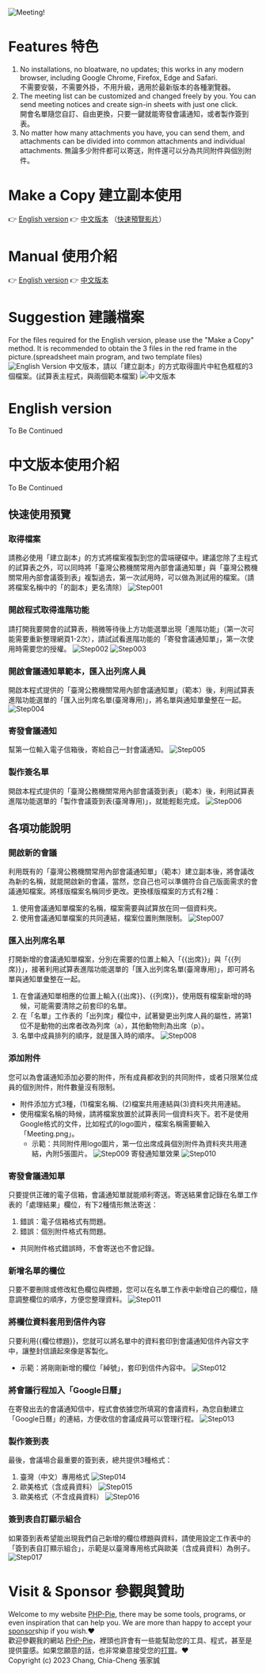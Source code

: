 ![Meeting!](https://www.php-pie.net/images/gas/meeting/Meeting.png "Meeting!")
# Features 特色
1. No installations, no bloatware, no updates; this works in any modern browser, including Google Chrome, Firefox, Edge and Safari.  
不需要安裝，不需要外掛，不用升級，適用於最新版本的各種瀏覽器。
2. The meeting list can be customized and changed freely by you. You can send meeting notices and create sign-in sheets with just one click.  
開會名單隨您自訂、自由更換，只要一鍵就能寄發會議通知，或者製作簽到表。
3. No matter how many attachments you have, you can send them, and attachments can be divided into common attachments and individual attachments.
無論多少附件都可以寄送，附件還可以分為共同附件與個別附件。
# Make a Copy 建立副本使用
👉 [English version](https://drive.google.com/drive/folders/1tP3XyGBg0WUkPT6M0ajd_ktYzEDealVV?usp=drive_link) 👉 [中文版本](https://drive.google.com/drive/folders/1yr6punJZNZVUenghDkB8wNjjmtX2UrCi?usp=drive_link) （[快速預覽影片](https://youtu.be/0CByFYU3mig)）
# Manual 使用介紹
👉 [English version](#english-version) 👉 [中文版本](#中文版本使用介紹)
# Suggestion 建議檔案
For the files required for the English version, please use the "Make a Copy" method. It is recommended to obtain the 3 files in the red frame in the picture.(spreadsheet main program, and two template files)  
![English Version](https://www.php-pie.net/images/gas/meeting/Meeting_English.png "English Version")
中文版本，請以「建立副本」的方式取得圖片中紅色框框的3個檔案。(試算表主程式，與兩個範本檔案)
![中文版本](https://www.php-pie.net/images/gas/meeting/Meeting_Chinese.png "中文版本")
# English version
To Be Continued  
# 中文版本使用介紹
To Be Continued  
## 快速使用預覽
### 取得檔案
請務必使用「建立副本」的方式將檔案複製到您的雲端硬碟中。建議您除了主程式的試算表之外，可以同時將「臺灣公務機關常用內部會議通知單」與「臺灣公務機關常用內部會議簽到表」複製過去，第一次試用時，可以做為測試用的檔案。（請將檔案名稱中的「的副本」更名清除）
![Step001](https://www.php-pie.net/images/gas/meeting/meeting_c_001.gif "Step001")
### 開啟程式取得進階功能
請打開我要開會的試算表，稍微等待後上方功能選單出現「進階功能」（第一次可能需要重新整理網頁1-2次），請試試看進階功能的「寄發會議通知單」，第一次使用時需要您的授權。
![Step002](https://www.php-pie.net/images/gas/meeting/meeting_c_002.gif "Step002")
![Step003](https://www.php-pie.net/images/gas/meeting/meeting_c_003.gif "Step003")
### 開啟會議通知單範本，匯入出列席人員
開啟本程式提供的「臺灣公務機關常用內部會議通知單」（範本）後，利用試算表進階功能選單的「匯入出列席名單(臺灣專用)」，將名單與通知單彙整在一起。
![Step004](https://www.php-pie.net/images/gas/meeting/meeting_c_004.gif "Step004")
### 寄發會議通知
幫第一位輸入電子信箱後，寄給自己一封會議通知。
![Step005](https://www.php-pie.net/images/gas/meeting/meeting_c_005.gif "Step005")
### 製作簽名單
開啟本程式提供的「臺灣公務機關常用內部會議簽到表」（範本）後，利用試算表進階功能選單的「製作會議簽到表(臺灣專用)」，就能輕鬆完成。
![Step006](https://www.php-pie.net/images/gas/meeting/meeting_c_006.gif "Step006")
## 各項功能說明
### 開啟新的會議
利用既有的「臺灣公務機關常用內部會議通知單」（範本）建立副本後，將會議改為新的名稱，就能開啟新的會議，當然，您自己也可以準備符合自己版面需求的會議通知檔案。將樣版檔案名稱同步更改。更換樣版檔案的方式有2種：
1. 使用會議通知單檔案的名稱，檔案需要與試算放在同一個資料夾。
2. 使用會議通知單檔案的共同連結，檔案位置則無限制。
![Step007](https://www.php-pie.net/images/gas/meeting/meeting_c_007.gif "Step007")
### 匯入出列席名單
打開新增的會議通知單檔案，分別在需要的位置上輸入「{{出席}}」與「{{列席}}」，接著利用試算表進階功能選單的「匯入出列席名單(臺灣專用)」，即可將名單與通知單彙整在一起。
1. 在會議通知單相應的位置上輸入{{出席}}、{{列席}}，使用既有檔案新增的時候，可能需要清除之前套印的名單。
2. 在「名單」工作表的「出列席」欄位中，試著變更出列席人員的屬性，將第1位不是動物的出席者改為列席（a），其他動物則為出席（p）。
3. 名單中成員排列的順序，就是匯入時的順序。
![Step008](https://www.php-pie.net/images/gas/meeting/meeting_c_008.gif "Step008")
### 添加附件
您可以為會議通知添加必要的附件，所有成員都收到的共同附件，或者只限某位成員的個別附件，附件數量沒有限制。
* 附件添加方式3種，(1)檔案名稱、(2)檔案共用連結與(3)資料夾共用連結。
* 使用檔案名稱的時候，請將檔案放置於試算表同一個資料夾下。若不是使用Google格式的文件，比如程式的logo圖片，檔案名稱需要輸入「Meeting.png」。
  - 示範：共同附件用logo圖片，第一位出席成員個別附件為資料夾共用連結，內附5張圖片。
![Step009](https://www.php-pie.net/images/gas/meeting/meeting_c_009.gif "Step009")
寄發通知單效果
![Step010](https://www.php-pie.net/images/gas/meeting/meeting_c_010.gif "Step010")
### 寄發會議通知單
只要提供正確的電子信箱，會議通知單就能順利寄送。寄送結果會記錄在名單工作表的「處理結果」欄位，有下2種情形無法寄送：
1. 錯誤：電子信箱格式有問題。
2. 錯誤：個別附件格式有問題。
- 共同附件格式錯誤時，不會寄送也不會記錄。
### 新增名單的欄位
只要不要刪除或修改紅色欄位與標題，您可以在名單工作表中新增自己的欄位，隨意調整欄位的順序，方便您整理資料。
![Step011](https://www.php-pie.net/images/gas/meeting/meeting_c_011s.gif "Step011")
### 將欄位資料套用到信件內容
只要利用{{欄位標題}}，您就可以將名單中的資料套印到會議通知信件內容文字中，讓整封信讀起來像是客製化。
- 示範：將剛剛新增的欄位「綽號」，套印到信件內容中。
![Step012](https://www.php-pie.net/images/gas/meeting/meeting_c_012.gif "Step012")
### 將會議行程加入「Google日曆」
在寄發出去的會議通知信中，程式會依據您所填寫的會議資料，為您自動建立「Google日曆」的連結，方便收信的會議成員可以管理行程。
![Step013](https://www.php-pie.net/images/gas/meeting/meeting_c_013.gif "Step013")
### 製作簽到表
最後，會議場合最重要的簽到表，總共提供3種格式：
1. 臺灣（中文）專用格式
![Step014](https://www.php-pie.net/images/gas/meeting/meeting_c_014.gif "Step014")
2. 歐美格式（含成員資料）
![Step015](https://www.php-pie.net/images/gas/meeting/meeting_c_015.gif "Step016")
3. 歐美格式（不含成員資料）
![Step016](https://www.php-pie.net/images/gas/meeting/meeting_c_016.gif "Step016")
### 簽到表自訂顯示組合
如果簽到表希望能出現我們自己新增的欄位標題與資料，請使用設定工作表中的「簽到表自訂顯示組合」，示範是以臺灣專用格式與歐美（含成員資料）為例子。
![Step017](https://www.php-pie.net/images/gas/meeting/meeting_c_017.gif "Step017")
# Visit & Sponsor 參觀與贊助
Welcome to my website [PHP-Pie](https://php-pie.net "PHP-Pie"), there may be some tools, programs, or even inspiration that can help you. We are more than happy to accept your [sponsor](https://p.ecpay.com.tw/36FF207 "sponsor")ship if you wish.:heart:  
歡迎參觀我的網站 [PHP-Pie](https://php-pie.net "PHP-Pie")，裡頭也許會有一些能幫助您的工具、程式，甚至是提供靈感。如果您願意的話，也非常樂意接受您的[打賞](https://p.ecpay.com.tw/36FF207 "打賞")。:heart:  
Copyright (c) 2023 Chang, Chia-Cheng 張家誠
